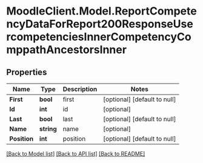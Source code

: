 # MoodleClient.Model.ReportCompetencyDataForReport200ResponseUsercompetenciesInnerCompetencyComppathAncestorsInner

## Properties

Name | Type | Description | Notes
------------ | ------------- | ------------- | -------------
**First** | **bool** | first | [optional] [default to null]
**Id** | **int** | id | [optional] 
**Last** | **bool** | last | [optional] [default to null]
**Name** | **string** | name | [optional] 
**Position** | **int** | position | [optional] [default to null]

[[Back to Model list]](../README.md#documentation-for-models) [[Back to API list]](../README.md#documentation-for-api-endpoints) [[Back to README]](../README.md)

